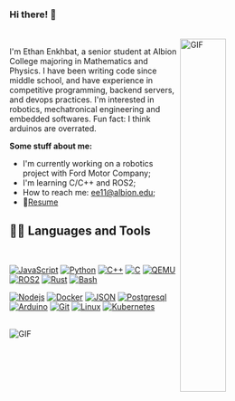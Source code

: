 ### Hi there! 👋

<br />

<img align="right" width="40%" alt="GIF" src="https://media2.giphy.com/media/v1.Y2lkPTc5MGI3NjExZ3A0OHBkbzVtZXB3NmR0NzRmbHR5N3drcmJ6Z3RxNzdiYm5kamFjaCZlcD12MV9pbnRlcm5hbF9naWZfYnlfaWQmY3Q9Zw/rSCVJasn8uZP2/giphy.gif" />

<p align="left" width="50%">
I'm Ethan Enkhbat, a senior student at Albion College majoring in Mathematics and Physics. I have been writing code since middle school, and have experience in competitive programming, backend servers, and devops practices. I'm interested in robotics, mechatronical engineering and embedded softwares. Fun fact: I think arduinos are overrated.
</p>
  
**Some stuff about me:**

- I'm currently working on a robotics project with Ford Motor Company;
- I'm learning C/C++ and ROS2;
- How to reach me: ee11@albion.edu;
- 📝[Resume]()

## 👨‍💻 Languages and Tools

<br />

[![JavaScript](https://img.shields.io/badge/-JavaScript-F7DF1E?style=flat&logo=javascript&logoColor=white)](https://github.com/tushigsama)
[![Python](https://img.shields.io/badge/-Python-3776AB?style=flat&logo=python&logoColor=white)](https://github.com/tushigsama)
[![C++](https://img.shields.io/badge/-C++-00599C?style=flat&logo=cplusplus&logoColor=white)](https://github.com/tushigsama)
[![C](https://img.shields.io/badge/-C-A8B9CC?style=flat&logo=c&logoColor=white)](https://github.com/tushigsama)
[![QEMU](https://img.shields.io/badge/-QEMU-FF6600?style=flat&logo=qemu&logoColor=white)](https://github.com/tushigsama)
[![ROS2](https://img.shields.io/badge/-ROS2-22314E?style=flat&logo=ros&logoColor=white)](https://github.com/tushigsama)
[![Rust](https://img.shields.io/badge/-Rust-000000?style=flat&logo=rust&logoColor=white)](https://github.com/tushigsama)
[![Bash](https://img.shields.io/badge/-Bash-EAA25?style=flat&logo=gnubash&logoColor=white)](https://github.com/tushigsama)

[![Nodejs](https://img.shields.io/badge/-Nodejs-5FA04E?style=flat&logo=Node.js&logoColor=white)](https://github.com/tushigsama)
[![Docker](https://img.shields.io/badge/-Docker-2496ED?style=flat&logo=docker&logoColor=white)](https://github.com/tushigsama)
[![JSON](https://img.shields.io/badge/-JSON-000000?style=flat&logo=json&logoColor=white)](https://github.com/tushigsama)
[![Postgresql](https://img.shields.io/badge/-PostgreSQL-4169E1?style=flat&logo=postgresql&logoColor=white)](https://github.com/tushigsama)
[![Arduino](https://img.shields.io/badge/-Arduino-00878F?style=flat&logo=arduino&logoColor=white)](https://github.com/tushigsama)
[![Git](https://img.shields.io/badge/-Git-F05032?style=flat&logo=git&logoColor=white)](https://github.com/tushigsama)
[![Linux](https://img.shields.io/badge/-Linux-FCC624?style=flat&logo=linux&logoColor=white)](https://github.com/tushigsama)
[![Kubernetes](https://img.shields.io/badge/-Kubernetes-326CE5?style=flat&logo=kubernetes&logoColor=white)](https://github.com/tushigsama)


<br />

<img align="center" alt="GIF" src="https://raw.githubusercontent.com/saadeghi/saadeghi/master/dino.gif"/>

